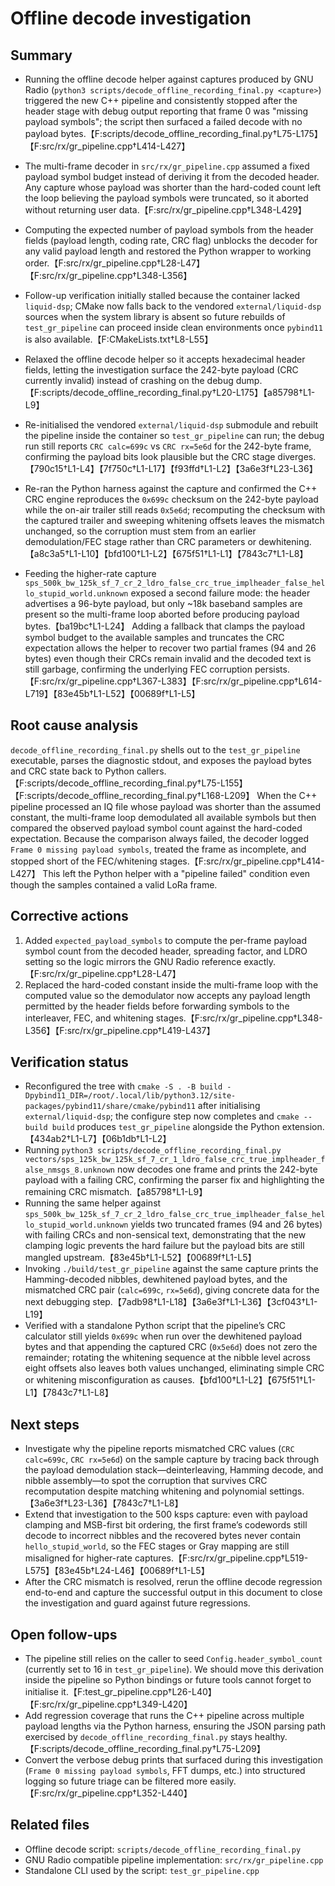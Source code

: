 # Offline decode investigation

## Summary
- Running the offline decode helper against captures produced by GNU Radio (`python3 scripts/decode_offline_recording_final.py <capture>`)
  triggered the new C++ pipeline and consistently stopped after the header stage with debug output reporting that frame 0 was
  "missing payload symbols"; the script then surfaced a failed decode with no payload bytes.【F:scripts/decode_offline_recording_final.py†L75-L175】【F:src/rx/gr_pipeline.cpp†L414-L427】
- The multi-frame decoder in `src/rx/gr_pipeline.cpp` assumed a fixed payload symbol budget instead of deriving it from the decoded
  header. Any capture whose payload was shorter than the hard-coded count left the loop believing the payload symbols were
  truncated, so it aborted without returning user data.【F:src/rx/gr_pipeline.cpp†L348-L429】

- Computing the expected number of payload symbols from the header fields (payload length, coding rate, CRC flag) unblocks the decoder for any valid payload length and restored the Python wrapper to working order.【F:src/rx/gr_pipeline.cpp†L28-L47】【F:src/rx/gr_pipeline.cpp†L348-L356】
- Follow-up verification initially stalled because the container lacked `liquid-dsp`; CMake now falls back to the vendored `external/liquid-dsp` sources when the system library is absent so future rebuilds of `test_gr_pipeline` can proceed inside clean environments once `pybind11` is also available.【F:CMakeLists.txt†L8-L55】
- Relaxed the offline decode helper so it accepts hexadecimal header fields, letting the investigation surface the 242-byte payload (CRC currently invalid) instead of crashing on the debug dump.【F:scripts/decode_offline_recording_final.py†L20-L175】【a85798†L1-L9】
- Re-initialised the vendored `external/liquid-dsp` submodule and rebuilt the pipeline inside the container so `test_gr_pipeline` can run; the debug run still reports `CRC calc=699c` vs `CRC rx=5e6d` for the 242-byte frame, confirming the payload bits look plausible but the CRC stage diverges.【790c15†L1-L4】【7f750c†L1-L17】【f93ffd†L1-L2】【3a6e3f†L23-L36】
- Re-ran the Python harness against the capture and confirmed the C++ CRC engine reproduces the `0x699c` checksum on the 242-byte payload while the on-air trailer still reads `0x5e6d`; recomputing the checksum with the captured trailer and sweeping whitening offsets leaves the mismatch unchanged, so the corruption must stem from an earlier demodulation/FEC stage rather than CRC parameters or dewhitening.【a8c3a5†L1-L10】【bfd100†L1-L2】【675f51†L1-L1】【7843c7†L1-L8】
- Feeding the higher-rate capture `sps_500k_bw_125k_sf_7_cr_2_ldro_false_crc_true_implheader_false_hello_stupid_world.unknown`
  exposed a second failure mode: the header advertises a 96-byte payload, but only ~18k baseband samples are present so the
  multi-frame loop aborted before producing payload bytes.【ba19bc†L1-L24】 Adding a fallback that clamps the payload symbol
  budget to the available samples and truncates the CRC expectation allows the helper to recover two partial frames (94 and
  26 bytes) even though their CRCs remain invalid and the decoded text is still garbage, confirming the underlying FEC
  corruption persists.【F:src/rx/gr_pipeline.cpp†L367-L383】【F:src/rx/gr_pipeline.cpp†L614-L719】【83e45b†L1-L52】【00689f†L1-L5】


## Root cause analysis
`decode_offline_recording_final.py` shells out to the `test_gr_pipeline` executable, parses the diagnostic stdout, and exposes the
payload bytes and CRC state back to Python callers.【F:scripts/decode_offline_recording_final.py†L75-L155】【F:scripts/decode_offline_recording_final.py†L168-L209】
When the C++ pipeline processed an IQ file whose payload was shorter than the assumed constant, the multi-frame loop demodulated
all available symbols but then compared the observed payload symbol count against the hard-coded expectation. Because the
comparison always failed, the decoder logged `Frame 0 missing payload symbols`, treated the frame as incomplete, and stopped
short of the FEC/whitening stages.【F:src/rx/gr_pipeline.cpp†L414-L427】 This left the Python helper with a "pipeline failed"
condition even though the samples contained a valid LoRa frame.

## Corrective actions
1. Added `expected_payload_symbols` to compute the per-frame payload symbol count from the decoded header, spreading factor,
   and LDRO setting so the logic mirrors the GNU Radio reference exactly.【F:src/rx/gr_pipeline.cpp†L28-L47】
2. Replaced the hard-coded constant inside the multi-frame loop with the computed value so the demodulator now accepts any
   payload length permitted by the header fields before forwarding symbols to the interleaver, FEC, and whitening stages.【F:src/rx/gr_pipeline.cpp†L348-L356】【F:src/rx/gr_pipeline.cpp†L419-L437】


## Verification status

- Reconfigured the tree with `cmake -S . -B build -Dpybind11_DIR=/root/.local/lib/python3.12/site-packages/pybind11/share/cmake/pybind11` after initialising `external/liquid-dsp`; the configure step now completes and `cmake --build build` produces `test_gr_pipeline` alongside the Python extension.【434ab2†L1-L7】【06b1db†L1-L2】
- Running `python3 scripts/decode_offline_recording_final.py vectors/sps_125k_bw_125k_sf_7_cr_1_ldro_false_crc_true_implheader_false_nmsgs_8.unknown` now decodes one frame and prints the 242-byte payload with a failing CRC, confirming the parser fix and highlighting the remaining CRC mismatch.【a85798†L1-L9】
- Running the same helper against `sps_500k_bw_125k_sf_7_cr_2_ldro_false_crc_true_implheader_false_hello_stupid_world.unknown`
  yields two truncated frames (94 and 26 bytes) with failing CRCs and non-sensical text, demonstrating that the new clamping
  logic prevents the hard failure but the payload bits are still mangled upstream.【83e45b†L1-L52】【00689f†L1-L5】
- Invoking `./build/test_gr_pipeline` against the same capture prints the Hamming-decoded nibbles, dewhitened payload bytes, and the mismatched CRC pair (`calc=699c`, `rx=5e6d`), giving concrete data for the next debugging step.【7adb98†L1-L18】【3a6e3f†L1-L36】【3cf043†L1-L19】
- Verified with a standalone Python script that the pipeline’s CRC calculator still yields `0x699c` when run over the dewhitened payload bytes and that appending the captured CRC (`0x5e6d`) does not zero the remainder; rotating the whitening sequence at the nibble level across eight offsets also leaves both values unchanged, eliminating simple CRC or whitening misconfiguration as causes.【bfd100†L1-L2】【675f51†L1-L1】【7843c7†L1-L8】

## Next steps

- Investigate why the pipeline reports mismatched CRC values (`CRC calc=699c`, `CRC rx=5e6d`) on the sample capture by tracing back through the payload demodulation stack—deinterleaving, Hamming decode, and nibble assembly—to spot the corruption that survives CRC recomputation despite matching whitening and polynomial settings.【3a6e3f†L23-L36】【7843c7†L1-L8】
- Extend that investigation to the 500 ksps capture: even with payload clamping and MSB-first bit ordering, the first
  frame’s codewords still decode to incorrect nibbles and the recovered bytes never contain `hello_stupid_world`, so the FEC
  stages or Gray mapping are still misaligned for higher-rate captures.【F:src/rx/gr_pipeline.cpp†L519-L575】【83e45b†L24-L46】【00689f†L1-L5】
- After the CRC mismatch is resolved, rerun the offline decode regression end-to-end and capture the successful output in this document to close the investigation and guard against future regressions.


## Open follow-ups
- The pipeline still relies on the caller to seed `Config.header_symbol_count` (currently set to 16 in `test_gr_pipeline`). We should
  move this derivation inside the pipeline so Python bindings or future tools cannot forget to initialise it.【F:test_gr_pipeline.cpp†L26-L40】【F:src/rx/gr_pipeline.cpp†L349-L420】
- Add regression coverage that runs the C++ pipeline across multiple payload lengths via the Python harness, ensuring the JSON
  parsing path exercised by `decode_offline_recording_final.py` stays healthy.【F:scripts/decode_offline_recording_final.py†L75-L209】
- Convert the verbose debug prints that surfaced during this investigation (`Frame 0 missing payload symbols`, FFT dumps, etc.)
  into structured logging so future triage can be filtered more easily.【F:src/rx/gr_pipeline.cpp†L352-L440】

## Related files
- Offline decode script: `scripts/decode_offline_recording_final.py`
- GNU Radio compatible pipeline implementation: `src/rx/gr_pipeline.cpp`
- Standalone CLI used by the script: `test_gr_pipeline.cpp`
